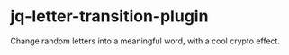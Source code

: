 # jq-letter-transition-plugin
Change random letters into a meaningful word, with a cool crypto effect.
